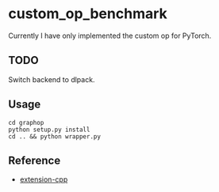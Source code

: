 # custom_op_benchmark

Currently I have only implemented the custom op for PyTorch.

## TODO

Switch backend to dlpack.

## Usage

```
cd graphop
python setup.py install
cd .. && python wrapper.py
```

## Reference

- [extension-cpp](https://github.com/pytorch/extension-cpp)

